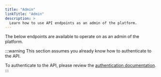 ```yaml
---
title: "Admin"
linkTitle: "Admin"
description: >
  Learn how to use API endpoints as an admin of the platform.
---
```


The below endpoints are available to operate on as an admin of the platform.

:::warning
This section assumes you already know how to authenticate to the API.

To authenticate to the API, please review the [authentication documentation](/docs/reference/api/authentication/).
:::
